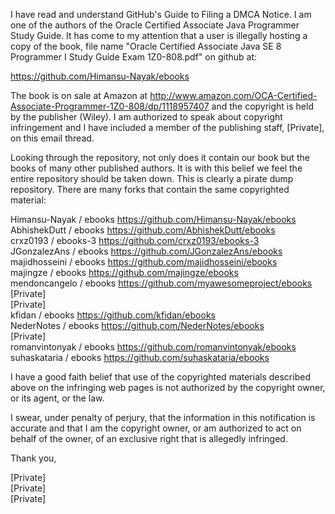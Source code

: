 I have read and understand GitHub's Guide to Filing a DMCA Notice. I am one of the authors of the Oracle Certified Associate Java Programmer Study Guide. It has come to my attention that a user is illegally hosting a copy of the book, file name "Oracle Certified Associate Java SE 8 Programmer I Study Guide Exam 1Z0-808.pdf" on github at:

https://github.com/Himansu-Nayak/ebooks

The book is on sale at Amazon at http://www.amazon.com/OCA-Certified-Associate-Programmer-1Z0-808/dp/1118957407 and the copyright is held by the publisher (Wiley). I am authorized to speak about copyright infringement and I have included a member of the publishing staff, [Private], on this email thread.

Looking through the repository, not only does it contain our book but the books of many other published authors. It is with this belief we feel the entire repository should be taken down. This is clearly a pirate dump repository. There are many forks that contain the same copyrighted material:

Himansu-Nayak / ebooks https://github.com/Himansu-Nayak/ebooks  
AbhishekDutt / ebooks https://github.com/AbhishekDutt/ebooks  
crxz0193 / ebooks-3 https://github.com/crxz0193/ebooks-3  
JGonzalezAns / ebooks https://github.com/JGonzalezAns/ebooks  
majidhosseini / ebooks https://github.com/majidhosseini/ebooks  
majingze / ebooks https://github.com/majingze/ebooks  
mendoncangelo / ebooks https://github.com/myawesomeproject/ebooks  
[Private]   
[Private]  
kfidan / ebooks https://github.com/kfidan/ebooks  
NederNotes / ebooks https://github.com/NederNotes/ebooks  
[Private]  
romanvintonyak / ebooks https://github.com/romanvintonyak/ebooks  
suhaskataria / ebooks https://github.com/suhaskataria/ebooks  

I have a good faith belief that use of the copyrighted materials described above on the infringing web pages is not authorized by the copyright owner, or its agent, or the law.

I swear, under penalty of perjury, that the information in this notification is accurate and that I am the copyright owner, or am authorized to act on behalf of the owner, of an exclusive right that is allegedly infringed.

Thank you,

[Private]  
[Private]  
[Private]
